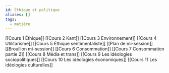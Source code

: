 ```yaml
---
id: Éthique et politique
aliases: []
tags:
  - matière
---
```


[[Cours 1 Éthique]]
[[Cours 2 Kant]]
[[Cours 3 Environnement]]
[[Cours 4 Utilitarisme]]
[[Cours 5 Éthique sentimentaliste]]
[[Plan de mi-session]]
[[Brouillon mi-session]]
[[Cours 6 Consommation]]
[[Cours 7 Consommation partie 2]]
[[Cours 8 Média et trans]]
[[Cours 9 Les idéologies sociopolitiques]]
[[Cours 10 Les idéologies économiques]]
[[Cours 11 Les idéologies culturelles]]
